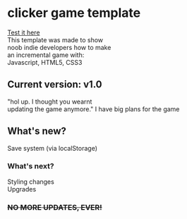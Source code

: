 # clicker game template
[Test it here](https://smokeyandfriends.github.io/Clicker-game-template)  
This template was made to show  
noob indie developers how to make  
an incremental game with:  
Javascript, HTML5, CSS3  

## Current version: v1.0
"hol up. I thought you wearnt  
updating the game anymore." 
I have big plans for the game 

## What's new?
Save system (via localStorage)

### What's next?
Styling changes  
Upgrades

### ~~NO MORE UPDATES, EVER!~~

